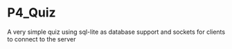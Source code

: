 # P4_Quiz
A very simple quiz using sql-lite as database support and sockets for clients to connect to the server
